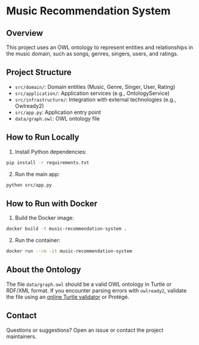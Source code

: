 # Music Recommendation System

## Overview

This project uses an OWL ontology to represent entities and relationships in the music domain, such as songs, genres, singers, users, and ratings.

## Project Structure

- `src/domain/`: Domain entities (Music, Genre, Singer, User, Rating)
- `src/application/`: Application services (e.g., OntologyService)
- `src/infrastructure/`: Integration with external technologies (e.g., Owlready2)
- `src/app.py`: Application entry point
- `data/graph.owl`: OWL ontology file

## How to Run Locally

1. Install Python dependencies:

```bash
pip install -r requirements.txt
```

2. Run the main app:

```bash
python src/app.py
```

## How to Run with Docker

1. Build the Docker image:

```bash
docker build -t music-recommendation-system .
```

2. Run the container:

```bash
docker run --rm -it music-recommendation-system
```

## About the Ontology

The file `data/graph.owl` should be a valid OWL ontology in Turtle or RDF/XML format. If you encounter parsing errors with `owlready2`, validate the file using an [online Turtle validator](https://ttl-online-tool.com/) or Protégé.

## Contact

Questions or suggestions? Open an issue or contact the project maintainers.
